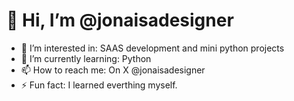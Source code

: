 # 👋 Hi, I’m @jonaisadesigner
- 👀 I’m interested in: SAAS development and mini python projects
- 🌱 I’m currently learning: Python 
- 📫 How to reach me: On X @jonaisadesigner
- ⚡ Fun fact: I learned everthing myself.

<!---
jonaisadesigner/jonaisadesigner is a ✨ special ✨ repository because its `README.md` (this file) appears on your GitHub profile.
You can click the Preview link to take a look at your changes.
--->
